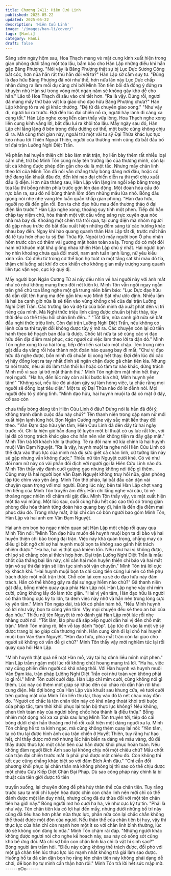 ```yaml
---
title: Chương 2411: Hiên Cửu Linh
published: 2025-05-22
updated: 2025-05-22
description: 'Hiên Cửu Linh'
image: '/images/han-li/cover/'
tags: [HanLi]
category: HanLi
draft: false
---
```


Sáng sớm ngày hôm sau, Hoa Thạch mang vẻ mặt cung kính
xuất hiện trong gian phòng dưới tầng một tòa lầu, bẩm báo cho
Hàn Lập những điều khi hắn gặp Băng Phượng.
"Nói vậy là Băng Phượng thật sự bị Lục Dực Sương Công bắt
cóc, hơn nữa hắn rất thù hằn đối với ta?" Hàn Lập sờ cằm suy tư.
"Đúng là đạo hữu Băng Phượng đã nói như thế, hơn nữa lần này
Lục Dực chấp nhận đứng ra làm mồi dụ cũng chỉ bởi Minh Tôn
tiền bối đã đồng ý đứng ra khuyên nhủ Hàn sư trong vòng một
ngàn năm sẽ không gây khó dễ cho hắn." Lão tổ Hoa Thạch đi
sâu vào chi tiết hơn.
"Ra là vậy. Đúng rồi, ngươi đã mang mấy thứ bảo vật kia giao cho
đạo hữu Băng Phượng chưa?" Hàn Lập không tỏ ra vẻ gì khác
thường.
"Đệ tử đã chuyển giao xong."
"Như vậy đi, ngươi lui ra trước. Đợi đến lúc đại chiến nổ ra, ngươi
hãy lánh đi càng xa càng tốt." Hàn Lập nghe xong liền cảm thấy
vừa lòng.
Hoa Thạch nghe xong liền cung kính vâng lời, bắt đầu lui ra khỏi
tòa lầu.
Mấy ngày sau đó, Hàn Lập chỉ lẳng lặng ở bên trong điều dưỡng
cơ thể, một bước cũng không chịu đi ra.
Mà cùng thời gian này, ngoài trừ một vài tu sỹ Đại Thừa khác lục
tục kéo nhau tới Thiên Ngoại Thiên, người của thương minh cũng
đã bắt đầu bố trí đại trận Lưỡng Nghi Diệt Trần.

Về phần hai huyền thiên chi bảo làm mắt trận, họ liền bày thêm
rất nhiều loại cấm chế, trừ bỏ Minh Tôn cùng mấy tên trưởng lão
của thương minh, còn lại tất cả không được phép đến gần cho dù
là một tấc.
Nhưng mấy chân linh theo lời của Minh Tôn đã nói vẫn chẳng
thấy bóng dáng nơi đâu, hoặc có thể đang lẩn khuất đâu đó, đến
khi nào đại chiến diễn ra thì mới chịu xuất đầu lộ diện.
Hơn nửa tháng sau, Hàn Lập vẫn lặng im ngồi xếp bằng trong tòa
lầu thì bỗng nhiên phía trước gợn lên dao động. Một đoàn hỏa
cầu đỏ rực bắn ra, sau đó nổ bùng thành lốm đốm những mẩu lửa
nhỏ.
Bỗng đâu giọng nói nhẹ nhẹ vang lên luẩn quẩn khắp gian phòng.
"Hàn đạo hữu, người nọ đã đến gần rồi. Bọn ta chờ đạo hữu mau
đến thương thảo ở đại điện lần trước."
Hàn Lập nghe xong, thoáng suy tính một phen. Tiếp đó hắn chắp
tay niệm chú, hóa thành một vệt cầu vồng sáng rực xuyên qua
nóc nhà mà bay đi.
Khoảng một chén trà trôi qua, tại cung điện mà nhóm người đã
gặp nhau trước đó bắt đầu xuất hiện những đốm sáng từ các
hướng khác nhau bay đến.
Ngay khi hào quang quanh thân Hàn Lập tắt đi, trước mắt hắn đã
tề tựu hơn chục tu sỹ Đại Thừa Kỳ. Ngoài trừ mấy người bọn Ô
phu nhân hôm trước còn có thêm vài gương mặt hoàn toàn xa lạ.
Trong đó có một đôi nam nữ khuôn mặt khá giống nhau khiến
Hàn Lập chú ý nhất.
Hai người bọn họ nhìn khoảng chưa quá đôi mươi, nam anh tuấn
lạnh lùng, nữ yêu kiều xinh xắn. Có điều từ trong cơ thể bọn họ
toát ra một tầng sát khí màu đỏ tía, thậm chí luồng sát khí đó còn
khiến cho không gian mấy trượng xung quanh liên tục vặn vẹo,
cực kỳ quỷ dị.

Mấy người bọn Ngân Cương Tử ai nấy đều nhìn về hai người này
với ánh mắt như có như không mang theo đôi nét kiên kị.
Minh Tôn vẫn ngồi ngay ngắn trên ghế chủ tọa lắng nghe một gã
trung niên bẩm báo:
"Lục Dực đạo hữu đã dẫn dắt tên hung ma đến gần khu vực Minh
Sát như ước định. Nhiều lắm là hai ba canh giờ nữa là sẽ tiến vào
vùng khống chế của đại trận Lưỡng Nghi Diệt Trần. Các trưởng
lão và đệ tử của bổn minh đã xuất phát đến vị trí riêng của mình.
Mà Nghi thức triệu linh cũng được chuẩn bị hết thảy, tùy thời đều
có thể triệu hồi chân linh đến..."
"Tốt lắm, nửa canh giờ nữa sẽ bắt đầu nghi thức triệu linh. Còn
đại trận Lưỡng Nghi Diệt Trần, nếu không có lệnh của ta thì tuyệt
đối không được tùy ý mở ra. Các chuyện còn lại cứ tiền hành
theo kế hoạch ban đầu là được. Chốc lát nữa ta sẽ cùng các vị
đạo hữu đến địa điểm mai phục, các ngươi cứ việc làm theo lời ta
dặn dò." Minh Tôn nghe xong tỏ ra hài lòng, tiếp đến liền sai bảo
một chặp.
Tên trung niên gật đầu dạ vâng rồi hóa thành một đoàn hào
quang bay đi mất.
"Chư vị đạo hữu đã nghe được, bổn minh đã chuẩn bị xong hết
thay. Đợi đến lúc đó các vị hãy đồng loạt ra tay nhất đinh sẽ ngăn
chặn được gã chân tiên kia. Nhưng ta nói trước, nếu ai đó lâm
trân thối lui hoặc có tâm tư nào khác, đừng trách Minh mỗ vì sao
lại trở mặt thành thù." Minh Tôn nghiêm mặt nhìn hết thảy mọi
người.
"Ha ha, đến lúc này còn ai lùi bước kia chứ, Minh huynh yên tâm!"
"Không sai, nếu lúc đó ai dám gây sự làm hỏng việc, ta chắc rằng
mọi người sẽ đồng loạt tiêu diệt."
Một tu sỹ Đại Thừa nào đó lơ đễnh nói. Mọi người đều tỏ ý đồng
tình.
"Minh đạo hữu, hai huynh muội ta đã có mặt ở đây, cớ sao còn

chưa thấy bóng dáng tên Hiên Cửu Linh ở đâu? Đừng nói là hắn
đã đổi ý, không tranh dành cuộc đấu này chứ?" Tên thanh niên
trong cặp nam nữ mới xuất hiện lạnh lùng hỏi.
Bọn Ngân Cương nghe vậy sắc mặt liền thay đổi theo.
"Vân Đạm đạo hữu yên tâm, Hiên Cưu Linh đã đến đây từ hai
ngày trước rồi. Chỉ là hiện giờ hắn đang tế luyện một bí thuật có
uy lực rất lớn, với lại đã có trọng trách khác giao cho hắn nên vân
không tiện ra đây gặp mặt." Minh Tôn trả lời khách khí lạ thường.
Té ra đôi nam nữ kia chính là hai huynh muội Vân Đạm Nguyệt.
"Ra là vậy, huynh muội ta nghe nói Hiên Cửu Linh có thể dựa vào
thực lực của mình mà đủ sức giết cả chân linh, cứ tưởng lần này
sẽ gặp nhưng vẫn không được." Thiếu nữ tên Nguyệt cười khẽ.
Có vẻ như đôi nam nữ này có vài phần đối địch với người gọi là
Hiên Cửu Linh nào đó.
Minh Tôn thấy vậy đành cười gượng gạo nhưng không nói tiếp gì
thêm.
Cũng may là hai người bọn Vân Đạm Nguyệt không truy hỏi nữa,
gian phòng lập tức chìm vào yên ắng.
Minh Tôn thở phào, lại bắt đầu căn dặn vài chuyện quan trọng với
mọi người.
Đúng lúc này, bên tai Hàn Lập chợt vang lên tiếng của Minh Tôn
truyền âm đến. Hắn chỉ lắng nghe vài câu, tỏ vẻ thoáng ngạc
nhiên rồi chậm rãi gật đầu.
Minh Tôn thấy vậy, vẻ mặt xuất hiện một tia vui mừng.
Một lúc sau, cuối cùng hầu hết các cao thủ có trong gian phòng
đều hóa thành từng đoàn hào quang bay đi, hẳn là đến địa điểm
mai phục đâu đó. Trong nháy mắt, ở lại chỉ còn có bốn người bao
gồm Minh Tôn, Hàn Lập và hai anh em Vân Đạm Nguyệt.

Hai anh em bọn họ ngạc nhiên quan sát Hàn Lập một chặp rồi
quay qua Minh Tôn nói:
"Minh Tôn đạo hữu muốn để huynh muội bọn ta đi bảo vệ hai
huyền thiên chi bảo trong đại trận. Việc này khá quan trọng,
chẳng may có điều gì bất ngờ chỉ sợ hai huynh muội bọn ta không
sao gánh hết trách nhiệm được."
"Ha ha, hai vị thật quá khiêm tốn. Nếu như hai vị không được, chỉ
sợ sẽ chẳng còn ai thích hợp hơn. Đại trận Lưỡng Nghi Diệt Trần
là mấu chốt của thắng bại lần này, chỉ cần hai món huyền thiên
chi bảo và hai mắt trận vô sự thì đại trận sẽ liên tục sinh sôi vận
chuyển." Minh Tôn trả lời cực kỳ khách khí.
"Hai huynh muội bọn ta chỉ cùng tiến cùng lui nên có thể phụ trách
được một mắt trận thôi. Chỗ còn lại xem ra sẽ do đạo hữu này
đảm trách. Hắn có thể không gây ra đại sự nguy hiểm nào chứ?"
Gã thanh niên gật đầu, bỗng nhiên quay qua phía Hàn Lập nói.
Hàn Lập nghe vậy chỉ mỉm cười, cũng không lấy đó làm tức giận.
"Hai vị yên tâm, Hàn đạo hữu là người có thần thông cực kỳ to
lớn, ta đem việc này nhờ vả hắn nên trong lòng cực kỳ yên tâm."
Minh Tôn ngáp dài, trả lời có phần hàm hồ.
"Nếu Minh huynh có lời như vậy, bọn ta cũng yên tâm. Vậy mọi
chuyện đều sẽ theo an bài của đạo hữu." Thiếu nữ tên Nguyệt tò
mò đánh giá Hàn Lập một lúc rồi nhẹ nhàng cười nói.
"Tốt lắm, lão phu đã sắp xếp người dẫn hai vị đến chỗ mắt trận."
Minh Tôn mừng rõ, liền vỗ tay đánh "bộp".
Lập tức đi vào là một vệ sỹ được trang bị áo giáp của thương
minh. Hắn cung kính đi lại chỗ hai huynh muội bọn Vân Đạm
Nguyệt.
"Hàn đạo hữu, phía mắt trận còn lại giao cho ngươi sẽ không có
vấn đề gì chứ?" Minh Tôn thấy vậy mới nghiêm túc lại rồi quay
qua hỏi Hàn Lập.

"Minh huynh thật quá nể mặt Hàn mỗ, vậy tại hạ đành liều mình
một phen." Hàn Lập trầm ngâm một lúc rồi không chút hoang
mang trả lời.
"Ha ha, việc này cũng phiền đến người có khả năng thôi. Với Hàn
huynh và huynh muôi Vân Đạm kia, trận pháp Lưỡng Nghi Diệt
Trần coi như toàn vẹn không phải lo gì rồi." Minh Tôn cười cười
đáp.
Hàn Lập chỉ mỉm cười, cũng không nói gì thêm.
Lúc này có thêm một giáp sỹ khác đến cúi chào rồi dẫn hắn rời
khỏi cung điện.
Mà đợi bóng của Hàn Lập vừa khuất sau khung cửa, vẻ tươi cười
trên gương mặt của Minh Tôn liền thu lại, thay vào đó là nét chau
mày đắn đo.
"Ngươi có chắc là tên chân tiên này có khả năng thoát khỏi trói
buộc của pháp tắc, tạm thời khôi phục lại toàn bộ thực lực không?
Nêu không, phen tính toán này của ngươi bỗng chốc hóa thành là
điều thừa." Bỗng nhiên một dọng nói xa xa phía sau lưng Minh
Tôn truyền tới, tiếp đó cái bóng dưới chân hắn thoáng mơ hồ rồi
xuất hiện một dáng người xa lạ.
Minh Tôn chẳng hề tỏ ra kinh ngạc, mà cũng không thèm quay lại
nói:
"Yên tâm, ta có thu lại được hình ảnh của trận chiến ở Huyết
Thiên, tuy rằng hư hao hết, chỉ thấy được mờ mờ nhưng lúc hắn
biến ra dáng vẻ màu vàng, đủ để thấy được thực lực một chân
tiên của hắn được khôi phục hoàn toàn. Nếu không đám người
Bích Ảnh sao lại không chịu nổi một chiêu chứ? Mấu chốt của
trận đại chiến trước mắt là phải phá được một chiêu đó. Còn
không thì kết cục cũng chẳng khác biệt so với đám Bích Ảnh
đâu."
"Chỉ cần đối phương khôi phục lại chân thân mà không phòng bị
thì sao có thể chịu được một chiêu Cửu Kiếp Diệt Chân Đại Pháp.
Dù sao công pháp này chính là bí thuật của tiên giời được tổ tiên

truyền xuống, lại chuyên dùng để phá hủy thân thể của chân tiên.
Tuy rằng trước sau ta mới chỉ luyện hóa được chín con chân linh
nên mới chỉ có thể đánh được một lần duy nhất, nhưng cũng đã
dư thừa đối với một tên chân tiên hạ giới này." Bóng người mơ hồ
cười ha ha, vẻ như cực kỳ tự tin.
"Phải là như vậy. Tên chân tiên kia có lợi hại đến mấy, nhưng
dưới những bố trí này cũng đã tiêu hao hơn phân nửa thực lực,
phần nửa còn lại chắc chắn không thể thoát được một đòn của
ngươi. Nếu thân thể của chân tiên bị huy, vậy thì thực lực của hắn
chỉ còn mạnh hơn một ít so với chân linh bình thường, lúc đó sẽ
không còn đáng lo nữa." Minh Tôn chậm rãi đáp.
"Những người khác không được ngươi nói cho nghe kế hoạch
này, sau này có sống sót cũng khó bề ứng đối. Mà chỉ sợ bốn con
chân linh kia chỉ là vật hi sinh sao?" Bóng người âm trầm hỏi.
"Điều này cũng không thể trách được, đối phó với một gã chân
tiên lúc thực lực lúc mạnh nhất không trả giá làm sao được.
Huống hồ ta đã căn dặn bọn họ rằng tên chân tiên này không phải
dạng dễ chơi, để bọn họ tự mình cẩn thận hơn rồi." Minh Tôn trả
lời hết sức mập mờ.
------oOo------
